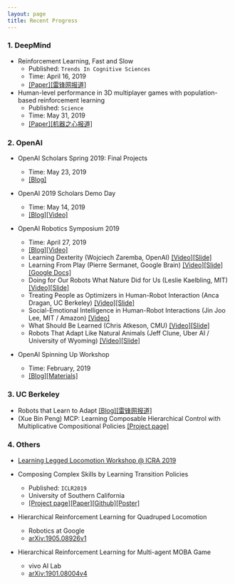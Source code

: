```yaml
---
layout: page
title: Recent Progress
---
```


### 1. DeepMind

- Reinforcement Learning, Fast and Slow
	- Published: `Trends In Cognitive Sciences`
	- Time: April 16, 2019
	- [[Paper]](https://www.cell.com/trends/cognitive-sciences/fulltext/S1364-6613(19)30061-0)[[雷锋网报道]](https://mp.weixin.qq.com/s/Z3I6-rdCFLG8Dh7LhbbIbw)
- Human-level performance in 3D multiplayer games with population-based reinforcement learning
	- Published: `Science`
	- Time: May 31, 2019
	- [[Paper]](https://science.sciencemag.org/content/364/6443/859/tab-pdf)[[机器之心报道]](https://www.jiqizhixin.com/articles/2019-06-01-2)

### 2. OpenAI

- OpenAI Scholars Spring 2019: Final Projects
	- Time: May 23, 2019
	- [[Blog]](https://openai.com/blog/openai-scholars-spring-2019-final-projects/)

- OpenAI 2019 Scholars Demo Day
	- Time: May 14, 2019
	- [[Blog]](https://openai.com/blog/openai-scholars-class-of-19/)[[Video]](https://www.youtube.com/watch?v=4u218xVkjmQ&t=2972s)

- OpenAI Robotics Symposium 2019
	- Time: April 27, 2019
	- [[Blog]](https://openai.com/blog/symposium-2019/)[[Video]](https://www.youtube.com/watch?v=WRsxoVB8Yng&t=28127s)
	- Learning Dexterity (Wojciech Zaremba, OpenAI) [[Video]](https://youtu.be/WRsxoVB8Yng?t=3442)[[Slide]](https://d4mucfpksywv.cloudfront.net/symposium-2019/woj.pdf)
	- Learning From Play (Pierre Sermanet, Google Brain) [[Video]](https://youtu.be/WRsxoVB8Yng?t=7948)[[Slide]](https://d4mucfpksywv.cloudfront.net/symposium-2019/pierre.pdf)[[Google Docs]](https://docs.google.com/presentation/d/145wBH7TEJoEclVzE1YKTihqIXWMljeNIA6ozwMZLb3Q/edit?usp=sharing)
	- Doing for Our Robots What Nature Did for Us (Leslie Kaelbling, MIT) [[Video]](https://youtu.be/WRsxoVB8Yng?t=10932)[[Slide]](https://d4mucfpksywv.cloudfront.net/symposium-2019/leslie.pdf)
	- Treating People as Optimizers in Human-Robot Interaction (Anca Dragan, UC Berkeley) [[Video]](https://youtu.be/WRsxoVB8Yng?t=17784)[[Slide]](https://d4mucfpksywv.cloudfront.net/symposium-2019/anca.pdf)
	- Social-Emotional Intelligence in Human-Robot Interactions (Jin Joo Lee, MIT / Amazon) [[Video]](https://youtu.be/WRsxoVB8Yng?t=20890)
	- What Should Be Learned (Chris Atkeson, CMU) [[Video]](https://youtu.be/WRsxoVB8Yng?t=25550)[[Slide]](https://d4mucfpksywv.cloudfront.net/symposium-2019/chris.pdf)
	- Robots That Adapt Like Natural Animals (Jeff Clune, Uber AI / University of Wyoming) [[Video]](https://youtu.be/WRsxoVB8Yng?t=28077)[[Slide]](https://d4mucfpksywv.cloudfront.net/symposium-2019/jeff.pdf)

- OpenAI Spinning Up Workshop
	- Time: February, 2019
	- [[Blog]](https://openai.com/blog/spinning-up-in-deep-rl-workshop-review/)[[Materials]](https://github.com/openai/spinningup-workshop)


### 3. UC Berkeley

- Robots that Learn to Adapt [[Blog]](https://bair.berkeley.edu/blog/2019/05/06/robot-adapt/)[[雷锋网报道]](https://www.toutiao.com/a6692931039179833869/?tt_from=weixin&utm_campaign=client_share&wxshare_count=1&timestamp=1558325963&app=explore_article&utm_source=weixin&utm_medium=toutiao_ios&req_id=201905201219220100180591415495B70&group_id=6692931039179833869)
- (Xue Bin Peng) MCP: Learning Composable Hierarchical Control with Multiplicative Compositional Policies [[Project page]](https://xbpeng.github.io/projects/MCP/index.html)

### 4. Others

- [Learning Legged Locomotion Workshop @ ICRA 2019](https://sites.google.com/view/learning-legged-locomotion/)

- Composing Complex Skills by Learning Transition Policies
	- Published: `ICLR2019`
	- University of Southern California
	- [[Project page]](https://youngwoon.github.io/transition/)[[Paper]](https://openreview.net/pdf?id=rygrBhC5tQ)[[Github]](https://github.com/youngwoon/transition)[[Poster]](/topics/data/2019-iclr-composition.pdf)

- Hierarchical Reinforcement Learning for Quadruped Locomotion
	- Robotics at Google
	- [arXiv:1905.08926v1](https://arxiv.org/pdf/1905.08926v1)

- Hierarchical Reinforcement Learning for Multi-agent MOBA Game
	- vivo AI Lab
	- [arXiv:1901.08004v4](https://arxiv.org/pdf/1901.08004v4)








